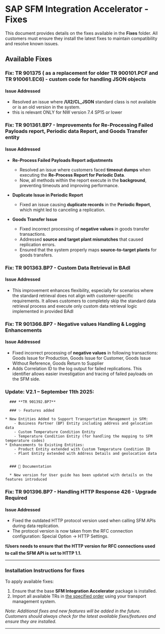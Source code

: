 # SAP SFM Integration Accelerator - Fixes

This document provides details on the fixes available in the **Fixes** folder. All customers must ensure they install the latest fixes to maintain compatibility and resolve known issues.

## **Available Fixes**

### **Fix: TR 901375 ( as a replacement for older TR 900101.PCF and TR 910061.EC6) - custom code for handling JSON objects**
#### **Issue Addressed**
- Resolved an issue where **/UI2/CL_JSON** standard class is not available or is an old version in the system. 
- this is relevant ONLY for NW version 7.4 SP15 or lower

### **Fix: TR 901361.BP7 - Improvements for Re-Processing Failed Payloads report, Periodic data Report, and Goods Transfer entity**
#### **Issue Addressed**
- **Re-Process Failed Payloads Report adjustments**
  - Resolved an issue where customers faced **timeout dumps** when executing the **Re-Process Report for Periodic Data**.
  - Now, all methods within the report execute in the **background**, preventing timeouts and improving performance.

- **Duplicate Issue in Periodic Report**
  - Fixed an issue causing **duplicate records** in the **Periodic Report**, which might led to canceling a replication.

- **Goods Transfer Issue**
  - Fixed incorrect processing of **negative values** in goods transfer transactions.
  - Addressed **source and target plant mismatches** that caused replication errors.
  - Ensured that the system properly maps **source-to-target plants** for goods transfers.

### **Fix: TR 901363.BP7 - Custom Data Retrieval in BAdI**
#### **Issue Addressed**
- This improvement enhances flexibility, especially for scenarios where the standard retrieval does not align with customer-specific requirements. It allows customers to completely skip the standard data retrieval process and execute only custom data retrieval logic implemented in provided BAdI

### **Fix: TR 901366.BP7 - Negative values Handling & Logging Enhancements**
#### **Issue Addressed**
- Fixed incorrect processing of **negative values** in following transactions: Goods Issue for Production, Goods Issue for Customer, Goods Issue Without Reference, Goods Return to Supplier
- Adds Correlation ID to the log output for failed replications. This identifier allows easier investigation and tracing of failed payloads on the SFM side.

### **Update: V2.1 – September 11th 2025**: 

      ### **TR 901392.BP7** 

      ### ✨ Features added
      
	* New Entities Added to Support Transportation Management in SFM:
		- Business Partner (BP) Entity including address and gelocation data 
		- Custom Temperature Condition Entity
		- Temperature Condition Entity (for handling the mapping to SFM temperature codes)
	* Enhancements to Existing Entities:
		- Product Entity extended with Custom Temperature Condition ID
		- Plant Entity extended with Address Details and geolocation data

	
      ### 📘 Documentation
      
      * New version for User guide has been updated with details on the features introduced

### **Fix: TR 901396.BP7 - Handling HTTP Response 426 - Upgrade Required**
#### **Issue Addressed**
- Fixed the outdated HTTP protocol version used when calling SFM APIs during data replication.
- The protocol version is now taken from the RFC connection configuration: Special Option → HTTP Settings.
  
 ❗**Users needs to ensure that the HTTP version for RFC connections used to call the SFM API is set to HTTP 1.1.**

---
### **Installation Instructions for fixes**
To apply available fixes:
1. Ensure that the base **SFM Integration Accelerator** package is installed.
2. Import all available TRs in [the specified order](/sfm-abap-technical-objects#apply-fixes-mandatory-for-all-installations) using your transport management system.


_Note: Additional fixes and new features will be added in the future. Customers should always check for the latest available fixes/features and ensure they are installed._

---


